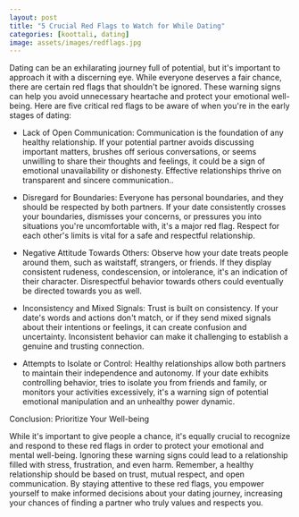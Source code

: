 ```yaml
---
layout: post
title: "5 Crucial Red Flags to Watch for While Dating"
categories: [koottali, dating]
image: assets/images/redflags.jpg
---
```


Dating can be an exhilarating journey full of potential, but it's important to approach it with a discerning eye. While everyone deserves a fair chance, there are certain red flags that shouldn't be ignored. These warning signs can help you avoid unnecessary heartache and protect your emotional well-being. Here are five critical red flags to be aware of when you're in the early stages of dating:

- Lack of Open Communication: Communication is the foundation of any healthy relationship. If your potential partner avoids discussing important matters, brushes off serious conversations, or seems unwilling to share their thoughts and feelings, it could be a sign of emotional unavailability or dishonesty.
  Effective relationships thrive on transparent and sincere communication..

- Disregard for Boundaries: Everyone has personal boundaries, and they should be respected by both partners. If your date consistently crosses your boundaries, dismisses your concerns, or pressures you into situations you're uncomfortable with, it's a major red flag. Respect for each other's limits is vital for a safe and respectful relationship.

- Negative Attitude Towards Others: Observe how your date treats people around them, such as waitstaff, strangers, or friends. If they display consistent rudeness, condescension, or intolerance, it's an indication of their character. Disrespectful behavior towards others could eventually be directed towards you as well.

- Inconsistency and Mixed Signals: Trust is built on consistency. If your date's words and actions don't match, or if they send mixed signals about their intentions or feelings, it can create confusion and uncertainty. Inconsistent behavior can make it challenging to establish a genuine and trusting connection.

- Attempts to Isolate or Control: Healthy relationships allow both partners to maintain their independence and autonomy. If your date exhibits controlling behavior, tries to isolate you from friends and family, or monitors your activities excessively, it's a warning sign of potential emotional manipulation and an unhealthy power dynamic.

Conclusion: Prioritize Your Well-being

While it's important to give people a chance, it's equally crucial to recognize and respond to these red flags in order to protect your emotional and mental well-being. Ignoring these warning signs could lead to a relationship filled with stress, frustration, and even harm. Remember, a healthy relationship should be based on trust, mutual respect, and open communication. By staying attentive to these red flags, you empower yourself to make informed decisions about your dating journey, increasing your chances of finding a partner who truly values and respects you.

